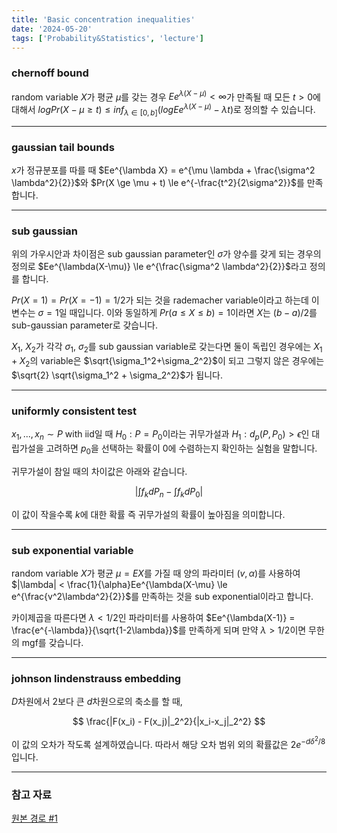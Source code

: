```yaml
---
title: 'Basic concentration inequalities'
date: '2024-05-20'
tags: ['Probability&Statistics', 'lecture']
---
```


### chernoff bound

random variable $X$가 평균 $\mu$를 갖는 경우 $Ee^{\lambda(X-\mu)} < \infty$가 만족될 때 모든 $t > 0$에 대해서 $log Pr(X-\mu \ge t) \le inf_{\lambda \in [0, b]} (log Ee^{\lambda(X-\mu)} - \lambda t)$로 정의할 수 있습니다.

---

### gaussian tail bounds

$x$가 정규분포를 따를 때 $Ee^{\lambda X} = e^{\mu \lambda + \frac{\sigma^2 \lambda^2}{2}}$와 $Pr(X \ge \mu + t) \le e^{-\frac{t^2}{2\sigma^2}}$를 만족합니다.

---

### sub gaussian

위의 가우시안과 차이점은 sub gaussian parameter인 $\sigma$가 양수를 갖게 되는 경우의 정의로 $Ee^{\lambda(X-\mu)} \le e^{\frac{\sigma^2 \lambda^2}{2}}$라고 정의를 합니다.

$Pr(X=1) = Pr(X=-1) = 1/2$가 되는 것을 rademacher variable이라고 하는데 이 변수는 $\sigma=1$일 때입니다. 이와 동일하게 $Pr(a \le X \le b) = 1$이라면 $X$는 $(b-a)/2$를 sub-gaussian parameter로 갖습니다.

$X_1$, $X_2$가 각각 $\sigma_1$, $\sigma_2$를 sub gaussian variable로 갖는다면 둘이 독립인 경우에는 $X_1 + X_2$의 variable은 $\sqrt{\sigma_1^2+\sigma_2^2}$이 되고 그렇지 않은 경우에는 $\sqrt{2} \sqrt{\sigma_1^2 + \sigma_2^2}$가 됩니다.

---

### uniformly consistent test

$x_1, ..., x_n \sim P$ with iid일 때 $H_0 : P = P_0$이라는 귀무가설과 $H_1 : d_p(P, P_0) > \epsilon$인 대립가설을 고려하면 $p_0$을 선택하는 확률이 0에 수렴하는지 확인하는 실험을 말합니다.

귀무가설이 참일 때의 차이값은 아래와 같습니다.

$$
|\int f_k dP_n - \int f_k dP_0|
$$

이 값이 작을수록 $k$에 대한 확률 즉 귀무가설의 확률이 높아짐을 의미합니다.

---

### sub exponential variable

random variable $X$가 평균 $\mu=EX$를 가질 때 양의 파라미터 $(v, \alpha)$를 사용하여 $|\lambda| < \frac{1}{\alpha}Ee^{\lambda(X-\mu} \le e^{\frac{v^2\lambda^2}{2}}$를 만족하는 것을 sub exponential이라고 합니다.

카이제곱을 따른다면 $\lambda < 1/2$인 파라미터를 사용하여 $Ee^{\lambda(X-1)} = \frac{e^{-\lambda}}{\sqrt{1-2\lambda}}$를 만족하게 되며 만약 $\lambda > 1/2$이면 무한의 mgf를 갖습니다.

---

### johnson lindenstrauss embedding

$D$차원에서 2보다 큰 $d$차원으로의 축소를 할 때,

$$
\frac{|F(x_i) - F(x_j)|_2^2}{|x_i-x_j|_2^2}
$$

이 값의 오차가 작도록 설계하였습니다. 따라서 해당 오차 범위 외의 확률값은 $2e^{-d\delta^2/8}$입니다.

---

### 참고 자료

[원본 경로 #1](https://www.dropbox.com/scl/fi/49qolod5jxcaadoxk8ule/Chap6-concentrationIneq.pdf?rlkey=6n0ppjr6t8r0fqrkjyxn2ydwc&dl=0)



